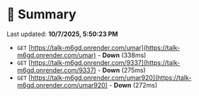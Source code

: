 # 📖 Summary
Last updated: **10/7/2025, 5:50:23 PM**

- `GET` [https://talk-m6gd.onrender.com/umar](https://talk-m6gd.onrender.com/umar) - **Down** (338ms)
- `GET` [https://talk-m6gd.onrender.com/9337](https://talk-m6gd.onrender.com/9337) - **Down** (275ms)
- `GET` [https://talk-m6gd.onrender.com/umar920](https://talk-m6gd.onrender.com/umar920) - **Down** (272ms)
